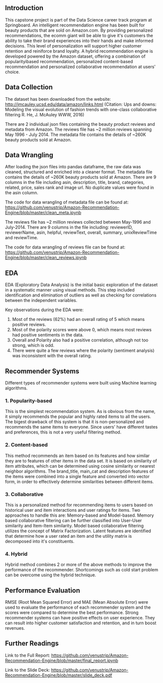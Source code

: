 ## Introduction

This capstone project is part of the Data Science career track program at Springboard. An intelligent recommendation engine has been built for beauty products that are sold on Amazon.com. By providing personalized recommendations, the ecomm giant will be able to give it's customers the ability to take their brand experiences into their hands and make informed decisions. This level of personalization will support higher customer retention and reiniforce brand loyalty. A hybrid recommendation engine is developed powered by the Amazon dataset, offering a combination of popularityibased recommendation, personalized content-based recommendation and personalized collaborative recommendation at users' choice.

## Data Collection

The dataset has been downloaded from the website: http://jmcauley.ucsd.edu/data/amazon/links.html
(Citation:
Ups and downs: Modeling the visual evolution of fashion trends with one-class collaborative filtering
R. He, J. McAuley
WWW, 2016)

There are 2 individual json files containing the beauty product reviews and metadata from Amazon. The reviews file has ~2 million reviews spanning May 1996 - July 2014. The metadata file contains the details of ~260K beauty products sold at Amazon.

## Data Wrangling

After loading the json files into pandas dataframe, the raw data was cleaned, structured and enriched into a cleaner format.
The metadata file contains the details of ~260K beauty products sold at Amazon. There are 9 columns in the file including asin, description, title, brand, categories, related, price, sales rank and image url. No duplicate values were found in the asin column.

The code for data wrangling of metadata file can be found at: https://github.com/venustrip/Amazon-Recommendation-Engine/blob/master/clean_meta.ipynb

The reviews file has ~2 million reviews collected between May-1996 and July-2014. There are 9 columns in the file including: reviewerID, reviewerName, asin, helpful, reviewText, overall, summary, unixReviewTime and reviewTime.

The code for data wrangling of reviews file can be found at: https://github.com/venustrip/Amazon-Recommendation-Engine/blob/master/clean_reviews.ipynb

## EDA

EDA (Exploratory Data Analysis) is the initial basic exploration of the dataset in a systematic manner using visual methods. This step included identification and elimination of outliers as well as checking for correlations between the independent variables. 

Key observations during the EDA were:

1. Most of the reviews (62%) had an overall rating of 5 which means positive reviews. 
2. Most of the polarity scores were above 0, which means most reviews had positive sentiments in the data.
3. Overall and Polarity also had a positive correlation, although not too strong, which is odd.
4. There were quite a few reviews where the polarity (sentiment analysis) was inconsistent with the overall rating.

## Recommender Systems

Different types of recommender systems were built using Machine learning algorithms.

### 1. Popularity-based

This is the simplest recommendation system. As is obvious from the name, it simply recommends the popular and highly rated items to all the users. The bigest drawback of this system is that it is non-personalized and recommends the same items to everyone. Since users' have different tastes and preferences, this is not a very useful filtering method.

### 2. Content-based

This method recommends an item based on its features and how similar they are to features of other items in the data set. It is based on similarity of item attributes, which can be determined using cosine similarity or nearest neighbor algorithms. The brand_title, main_cat and description features of the items were combined into a single feature and converted into vector form, in order to effectively determine similarities between different items.

### 3. Collaborative

This is a personalized method for recommending items to users based on historical user and item interactions and user ratings for items. Two approaches to handle this are: Memory-based and Model-based. Memory based collaborative filtering can be further classified into User-User similarity and Item-Item similarity. Model based collaborative filtering utilizes the concept of Matrix Factorization. Latent features are identified that determine how a user rated an item and the utility matrix is decomposed into it's constituents.

### 4. Hybrid

Hybrid method combines 2 or more of the above methods to improve the performance of the recommender. Shortcomings such as cold start problem can be overcome using the hybrid technique.  

## Performance Evaluation

RMSE (Root Mean Squared Error) and MAE (Mean Absolute Error) were used to evaluate the performance of each recommender system and the scores were compared to determine the best performance. Strong recommender systems can have positive effects on user experience. They can result into higher customer satisfaction and retention, and in turn boost revenues.

## Further Readings
Link to the Full Report: https://github.com/venustrip/Amazon-Recommendation-Engine/blob/master/final_report.ipynb

Link to the Slide Deck: https://github.com/venustrip/Amazon-Recommendation-Engine/blob/master/slide_deck.pdf

